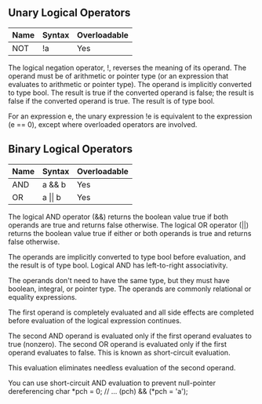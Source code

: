 ## Unary Logical Operators
| Name | Syntax | Overloadable |
|------|--------|--------------|
| NOT | !a | Yes |

The logical negation operator, !, reverses the meaning of its operand. The operand must be of arithmetic or pointer type (or an expression that evaluates to arithmetic or pointer type). The operand is implicitly converted to type bool. The result is true if the converted operand is false; the result is false if the converted operand is true. The result is of type bool.

For an expression e, the unary expression !e is equivalent to the expression (e == 0), except where overloaded operators are involved.



## Binary Logical Operators
| Name | Syntax | Overloadable |
|------|--------|--------------|
| AND | a && b | Yes |
| OR | a \|\| b | Yes |

The logical AND operator (&&) returns the boolean value true if both operands are true and returns false otherwise.
The logical OR operator (||) returns the boolean value true if either or both operands is true and returns false otherwise.

The operands are implicitly converted to type bool before evaluation, and the result is of type bool. Logical AND has left-to-right associativity.

The operands don't need to have the same type, but they must have boolean, integral, or pointer type. The operands are commonly relational or equality expressions.

The first operand is completely evaluated and all side effects are completed before evaluation of the logical expression continues.

The second AND operand is evaluated only if the first operand evaluates to true (nonzero).
The second OR operand is evaluated only if the first operand evaluates to false.
This is known as short-circuit evaluation.

This evaluation eliminates needless evaluation of the second operand.

You can use short-circuit AND evaluation to prevent null-pointer dereferencing
char *pch = 0;
// ...
(pch) && (*pch = 'a');
